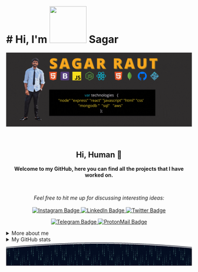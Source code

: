 
<h1>
  # Hi, I'm <img src="https://raw.githubusercontent.com/nixin72/nixin72/master/wave.gif" width="100" height="100">  Sagar

</h1>
<p align="left">
<img src="GIF.gif" alt="nametag" >
</p>
<br />

<h2 align="center">
    Hi, Human 🖖
</h2>

<p align="center">
    <b>  Welcome to my GitHub, here you can find all the projects that I have worked on.</b>
</p>



<br />

<p align="center">
    <i>Feel free to hit me up for discussing interesting ideas:</i>
    <br/><br/>
    <a href="https://www.instagram.com/sagarraut007/" target="_blank">
        <img src="https://img.shields.io/badge/-Instagram-E4405F?logo=instagram&style=for-the-badge&logoColor=white" alt="Instagram Badge" />
    </a>
    <a href="" target="_blank">
        <img src="https://img.shields.io/badge/-LinkedIn-0077B5?logo=linkedin&style=for-the-badge&logoColor=white" alt="LinkedIn Badge" />
    </a>
    <a href="" target="_blank">
        <img src="https://img.shields.io/badge/-Twitter-1DA1F2?logo=twitter&style=for-the-badge&logoColor=white" alt="Twitter Badge" />
    </a>
</p>

<p align="center">
    <a href="https://t.me/shangkaul" target="_blank">
        <img src="https://img.shields.io/badge/-Telegram-2CA5E0?logo=telegram&style=for-the-badge&logoColor=white" alt="Telegram Badge" />
    </a>
    <a href="rautsagar622@gmail.com" target="_blank">
        <img src="https://img.shields.io/badge/Gmail-D14836?style=for-the-badge&logo=gmail&logoColor=white" alt="ProtonMail Badge" />
    </a>
<p/>


<details>
    <summary>More about me</summary>     
 * 💻 Enthusiastic and dynamic “Full stack developer [MERN]” with hands-on experience in designing and developing web applications using a range of technologies and programming languages. 



* 🎓 I am a graduate from Priyadarshini college of engineering, Nagpur Maharashtra in 2020

    
</details>

<details>
    <summary>My GitHub stats</summary>
    <br />
    <p align="center">
        <img src="https://github-profile-trophy.vercel.app/?username=raut07sagar&theme=darkhub&margin-w=15" alt="Trophies GitHub" />
    </p>
    <p align="center">
        <img src="https://github-readme-stats.vercel.app/api?username=raut07sagar&theme=dark&show_icons=true&include_all_commits=true&locale=en" alt="General Statistics" />
    </p>
    <p align="center">
        <img src="https://github-readme-streak-stats.herokuapp.com/?user=raut07sagar&theme=dark" alt="Streak Stats" />
    </p>
    <p align="center">
        <img src="https://github-readme-stats.vercel.app/api/top-langs?username=raut07sagar&layout=compact&theme=dark&locale=en" alt="Techs used in projects" width="495px" />
    </p>
    <p align="center">
        <img src="https://activity-graph.herokuapp.com/graph?username=raut07sagar&theme=xcode&bg_color=151515" alt="Activity Graph" />
    </p>
</details>

<img src="https://raw.githubusercontent.com/shangkaul/shangkaul/main/.github/assets/images/footer.gif" alt="animated footer" />
